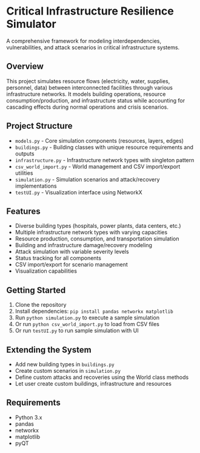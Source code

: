 # Critical Infrastructure Resilience Simulator

A comprehensive framework for modeling interdependencies, vulnerabilities, and attack scenarios in critical infrastructure systems.

## Overview

This project simulates resource flows (electricity, water, supplies, personnel, data) between interconnected facilities through various infrastructure networks. It models building operations, resource consumption/production, and infrastructure status while accounting for cascading effects during normal operations and crisis scenarios.

## Project Structure

- `models.py` - Core simulation components (resources, layers, edges)
- `buildings.py` - Building classes with unique resource requirements and outputs
- `infrastructure.py` - Infrastructure network types with singleton pattern
- `csv_world_import.py` - World management and CSV import/export utilities
- `simulation.py` - Simulation scenarios and attack/recovery implementations
- `testUI.py` - Visualization interface using NetworkX

## Features

- Diverse building types (hospitals, power plants, data centers, etc.)
- Multiple infrastructure network types with varying capacities
- Resource production, consumption, and transportation simulation
- Building and infrastructure damage/recovery modeling
- Attack simulation with variable severity levels
- Status tracking for all components
- CSV import/export for scenario management
- Visualization capabilities

## Getting Started

1. Clone the repository
2. Install dependencies: `pip install pandas networkx matplotlib`
3. Run `python simulation.py` to execute a sample simulation
4. Or run `python csv_world_import.py` to load from CSV files
5. Or run `testUI.py` to run sample simulation with UI

## Extending the System

- Add new building types in `buildings.py`
- Create custom scenarios in `simulation.py`
- Define custom attacks and recoveries using the World class methods
- Let user create custom buildings, infrastructure and resources

## Requirements

- Python 3.x
- pandas
- networkx
- matplotlib
- pyQT
